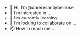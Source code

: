 - 👋 Hi, I’m @dareresandybellrose
- 👀 I’m interested in ...
- 🌱 I’m currently learning ...
- 💞️ I’m looking to collaborate on ...
- 📫 How to reach me ...

<!---
dareresandybellrose/dareresandybellrose is a ✨ special ✨ repository because its `README.md` (this file) appears on your GitHub profile.
You can click the Preview link to take a look at your changes.
--->
